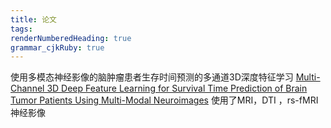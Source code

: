 ```yaml
---
title: 论文
tags: 
renderNumberedHeading: true
grammar_cjkRuby: true
---
```

使用多模态神经影像的脑肿瘤患者生存时间预测的多通道3D深度特征学习
[Multi-Channel 3D Deep Feature Learning for Survival Time Prediction of Brain Tumor Patients Using Multi-Modal Neuroimages](https://www.nature.com/articles/s41598-018-37387-9#Sec2)
使用了MRI，DTI ，rs-fMRI神经影像